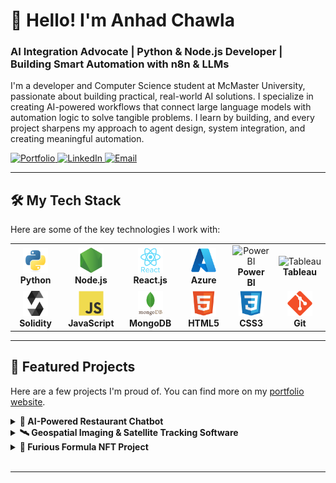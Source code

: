 # 👋 Hello! I'm Anhad Chawla

### AI Integration Advocate | Python & Node.js Developer | Building Smart Automation with n8n & LLMs

I'm a developer and Computer Science student at McMaster University, passionate about building practical, real-world AI solutions. I specialize in creating AI-powered workflows that connect large language models with automation logic to solve tangible problems. I learn by building, and every project sharpens my approach to agent design, system integration, and creating meaningful automation.

<p align="left">
  <a href="https://www.anhadchawla.com/" target="_blank">
    <img src="https://img.shields.io/badge/Portfolio-www.anhadchawla.com-blue?style=for-the-badge&logo=google-chrome&logoColor=white" alt="Portfolio"/>
  </a>
  <a href="https://www.linkedin.com/in/anhad-chawla-a90269208/" target="_blank">
    <img src="https://img.shields.io/badge/LinkedIn-Anhad_Chawla-0077B5?style=for-the-badge&logo=linkedin&logoColor=white" alt="LinkedIn"/>
  </a>
  <a href="mailto:anhad11107@gmail.com">
    <img src="https://img.shields.io/badge/Email-anhad11107@gmail.com-D14836?style=for-the-badge&logo=gmail&logoColor=white" alt="Email"/>
  </a>
</p>

---

## 🛠️ My Tech Stack

Here are some of the key technologies I work with:

<table>
  <tr>
    <td align="center" width="120">
      <img src="https://raw.githubusercontent.com/devicons/devicon/master/icons/python/python-original.svg" width="40" height="40" alt="Python" />
      <br><strong>Python</strong>
    </td>
    <td align="center" width="120">
      <img src="https://raw.githubusercontent.com/devicons/devicon/master/icons/nodejs/nodejs-original.svg" width="40" height="40" alt="Node.js" />
      <br><strong>Node.js</strong>
    </td>
    <td align="center" width="120">
      <img src="https://raw.githubusercontent.com/devicons/devicon/master/icons/react/react-original-wordmark.svg" width="40" height="40" alt="React" />
      <br><strong>React.js</strong>
    </td>
    <td align="center" width="120">
      <img src="https://raw.githubusercontent.com/devicons/devicon/master/icons/azure/azure-original.svg" width="40" height="40" alt="Azure" />
      <br><strong>Azure</strong>
    </td>
    <td align="center" width="120">
      <img src="https://upload.wikimedia.org/wikipedia/commons/c/cf/New_Power_BI_Logo.svg" width="40" height="40" alt="Power BI" />
      <br><strong>Power BI</strong>
    </td>
     <td align="center" width="120">
      <img src="https://seeklogo.com/images/T/tableau-software-logo-F623221642-seeklogo.com.png" width="40" height="40" alt="Tableau" />
      <br><strong>Tableau</strong>
    </td>
  </tr>
  <tr>
    <td align="center" width="120">
      <img src="https://raw.githubusercontent.com/devicons/devicon/master/icons/solidity/solidity-original.svg" width="40" height="40" alt="Solidity" />
      <br><strong>Solidity</strong>
    </td>
    <td align="center" width="120">
      <img src="https://raw.githubusercontent.com/devicons/devicon/master/icons/javascript/javascript-original.svg" width="40" height="40" alt="JavaScript" />
      <br><strong>JavaScript</strong>
    </td>
    <td align="center" width="120">
      <img src="https://raw.githubusercontent.com/devicons/devicon/master/icons/mongodb/mongodb-original-wordmark.svg" width="40" height="40" alt="MongoDB" />
      <br><strong>MongoDB</strong>
    </td>
    <td align="center" width="120">
      <img src="https://raw.githubusercontent.com/devicons/devicon/master/icons/html5/html5-original.svg" width="40" height="40" alt="HTML5" />
      <br><strong>HTML5</strong>
    </td>
    <td align="center" width="120">
      <img src="https://raw.githubusercontent.com/devicons/devicon/master/icons/css3/css3-original.svg" width="40" height="40" alt="CSS3" />
      <br><strong>CSS3</strong>
    </td>
    <td align="center" width="120">
      <img src="https://raw.githubusercontent.com/devicons/devicon/master/icons/git/git-original.svg" width="40" height="40" alt="Git" />
      <br><strong>Git</strong>
    </td>
  </tr>
</table>

---

## 🚀 Featured Projects

Here are a few projects I'm proud of. You can find more on my [portfolio website](https://www.anhadchawla.com/portfolio).

<details>
<summary><strong>🤖 AI-Powered Restaurant Chatbot</strong></summary>
<br>
An AI-driven chatbot designed to streamline restaurant communication. It uses NLP and voice recognition to handle menu inquiries, place orders, and manage reservations, reducing customer wait times and eliminating third-party fees.
<br><br>
<strong>Tech Used:</strong> Python, React.js, Node.js, MongoDB
<br>
<em><a href="">View Project Details &rarr;</a></em>
</details>

<details>
<summary><strong>🛰️ Geospatial Imaging & Satellite Tracking Software</strong></summary>
<br>
A web application featuring real-time satellite tracking and weather data retrieval. Users can draw an Area of Interest (AOI) on a satellite map to get relevant, up-to-the-minute information.
<br><br>
<strong>Tech Used:</strong> Node.js, Express, HTML, CSS
<br>
<em><a href="">View Project Details &rarr;</a></em>
</details>

<details>
<summary><strong>🎨 Furious Formula NFT Project</strong></summary>
<br>
A complete NFT project from asset creation to minting. I developed a Python script for dynamic image generation and integrated it with Solana smart contracts to manage the blockchain infrastructure securely.
<br><br>
<strong>Tech Used:</strong> Python, Solidity (Solana)
<br>
<em><a href="">View Project Details &rarr;</a></em>
</details>
<br>

---
